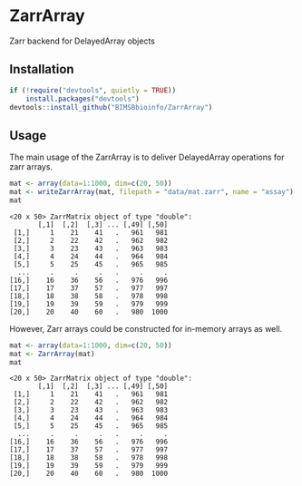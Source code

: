 # ZarrArray

Zarr backend for DelayedArray objects

## Installation


``` r
if (!require("devtools", quietly = TRUE))
    install.packages("devtools")
devtools::install_github("BIMSBbioinfo/ZarrArray")
```

## Usage

The main usage of the ZarrArray is to deliver DelayedArray operations for zarr arrays.

``` r
mat <- array(data=1:1000, dim=c(20, 50))
mat <- writeZarrArray(mat, filepath = "data/mat.zarr", name = "assay")
mat
```

```
<20 x 50> ZarrMatrix object of type "double":
       [,1]  [,2]  [,3] ... [,49] [,50]
 [1,]     1    21    41   .   961   981
 [2,]     2    22    42   .   962   982
 [3,]     3    23    43   .   963   983
 [4,]     4    24    44   .   964   984
 [5,]     5    25    45   .   965   985
  ...     .     .     .   .     .     .
[16,]    16    36    56   .   976   996
[17,]    17    37    57   .   977   997
[18,]    18    38    58   .   978   998
[19,]    19    39    59   .   979   999
[20,]    20    40    60   .   980  1000
```

However, Zarr arrays could be constructed for in-memory arrays as well.

``` r
mat <- array(data=1:1000, dim=c(20, 50))
mat <- ZarrArray(mat)
mat
```

```
<20 x 50> ZarrMatrix object of type "double":
       [,1]  [,2]  [,3] ... [,49] [,50]
 [1,]     1    21    41   .   961   981
 [2,]     2    22    42   .   962   982
 [3,]     3    23    43   .   963   983
 [4,]     4    24    44   .   964   984
 [5,]     5    25    45   .   965   985
  ...     .     .     .   .     .     .
[16,]    16    36    56   .   976   996
[17,]    17    37    57   .   977   997
[18,]    18    38    58   .   978   998
[19,]    19    39    59   .   979   999
[20,]    20    40    60   .   980  1000
```